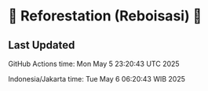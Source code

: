 
# 🌳 Reforestation (Reboisasi) 🌲

## Last Updated

GitHub Actions time: Mon May  5 23:20:43 UTC 2025

Indonesia/Jakarta time: Tue May  6 06:20:43 WIB 2025
